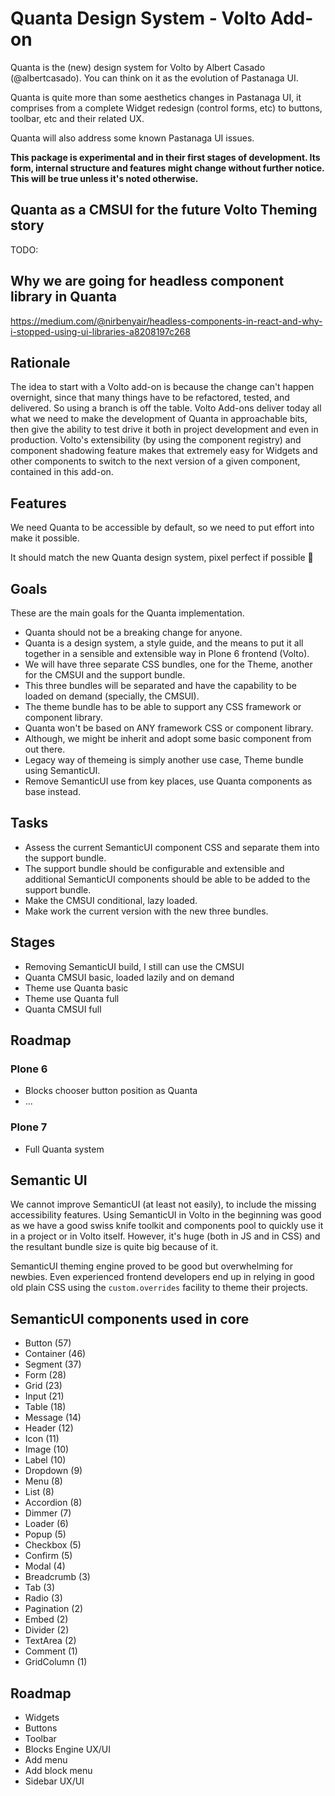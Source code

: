 # Quanta Design System - Volto Add-on

Quanta is the (new) design system for Volto by Albert Casado (@albertcasado). You can think on it as the evolution of Pastanaga UI.

Quanta is quite more than some aesthetics changes in Pastanaga UI, it comprises from a complete Widget redesign (control forms, etc) to buttons, toolbar, etc and their related UX.

Quanta will also address some known Pastanaga UI issues.

**This package is experimental and in their first stages of development. Its form, internal structure and features might change without further notice. This will be true unless it's noted otherwise.**

## Quanta as a CMSUI for the future Volto Theming story

TODO:

## Why we are going for headless component library in Quanta

https://medium.com/@nirbenyair/headless-components-in-react-and-why-i-stopped-using-ui-libraries-a8208197c268

## Rationale

The idea to start with a Volto add-on is because the change can't happen overnight, since that many things have to be refactored, tested, and delivered. So using a branch is off the table. Volto Add-ons deliver today all what we need to make the development of Quanta in approachable bits, then give the ability to test drive it both in project development and even in production. Volto's extensibility (by using the component registry) and component shadowing feature makes that extremely easy for Widgets and other components to switch to the next version of a given component, contained in this add-on.

## Features

We need Quanta to be accessible by default, so we need to put effort into make it possible.

It should match the new Quanta design system, pixel perfect if possible 🙂

## Goals

These are the main goals for the Quanta implementation.

- Quanta should not be a breaking change for anyone.
- Quanta is a design system, a style guide, and the means to put it all together in a sensible and extensible way in Plone 6 frontend (Volto).
- We will have three separate CSS bundles, one for the Theme, another for the CMSUI and the support bundle.
- This three bundles will be separated and have the capability to be loaded on demand (specially, the CMSUI).
- The theme bundle has to be able to support any CSS framework or component library.
- Quanta won't be based on ANY framework CSS or component library.
- Although, we might be inherit and adopt some basic component from out there.
- Legacy way of themeing is simply another use case, Theme bundle using SemanticUI.
- Remove SemanticUI use from key places, use Quanta components as base instead.

## Tasks

- Assess the current SemanticUI component CSS and separate them into the support bundle.
- The support bundle should be configurable and extensible and additional SemanticUI components should be able to be added to the support bundle.
- Make the CMSUI conditional, lazy loaded.
- Make work the current version with the new three bundles.

## Stages

- Removing SemanticUI build, I still can use the CMSUI
- Quanta CMSUI basic, loaded lazily and on demand
- Theme use Quanta basic
- Theme use Quanta full
- Quanta CMSUI full

## Roadmap

### Plone 6

- Blocks chooser button position as Quanta
- ...

### Plone 7

- Full Quanta system

## Semantic UI

We cannot improve SemanticUI (at least not easily), to include the missing accessibility features. Using SemanticUI in Volto in the beginning was good as we have a good swiss knife toolkit and components pool to quickly use it in a project or in Volto itself. However, it's huge (both in JS and in CSS) and the resultant bundle size is quite big because of it.

SemanticUI theming engine proved to be good but overwhelming for newbies. Even experienced frontend developers end up in relying in good old plain CSS using the `custom.overrides` facility to theme their projects.

## SemanticUI components used in core

- Button (57)
- Container (46)
- Segment (37)
- Form (28)
- Grid (23)
- Input (21)
- Table (18)
- Message (14)
- Header (12)
- Icon (11)
- Image (10)
- Label (10)
- Dropdown (9)
- Menu (8)
- List (8)
- Accordion (8)
- Dimmer (7)
- Loader (6)
- Popup (5)
- Checkbox (5)
- Confirm (5)
- Modal (4)
- Breadcrumb (3)
- Tab (3)
- Radio (3)
- Pagination (2)
- Embed (2)
- Divider (2)
- TextArea (2)
- Comment (1)
- GridColumn (1)

## Roadmap

- Widgets
- Buttons
- Toolbar
- Blocks Engine UX/UI
- Add menu
- Add block menu
- Sidebar UX/UI
